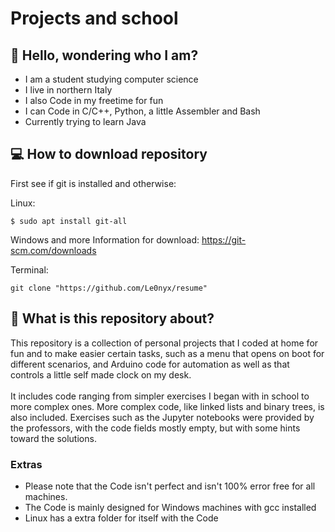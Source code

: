 # Projects and school


## 👋 Hello, wondering who I am?
- I am a student studying computer science
- I live in northern Italy
- I also Code in my freetime for fun
- I can Code in C/C++, Python, a little Assembler and Bash
- Currently trying to learn Java


## 💻 How to download repository
First see if git is installed and otherwise:

Linux:
```
$ sudo apt install git-all
```
Windows and more Information for download:
https://git-scm.com/downloads
<br>

Terminal:
```
git clone "https://github.com/Le0nyx/resume"
```

## 📌 What is this repository about?
This repository is a collection of personal projects that I coded at home for fun and to make easier certain tasks, such as a menu that opens on boot for different scenarios, and Arduino code for automation as well as that controls a little self made clock on my desk.
<br>
<br>
It includes code ranging from simpler exercises I began with in school to more complex ones. More complex code, like linked lists and binary trees, is also included. Exercises such as the Jupyter notebooks were provided by the professors, with the code fields mostly empty, but with some hints toward the solutions.
<br>

### Extras
- Please note that the Code isn't perfect and isn't 100% error free for all machines. 
- The Code is mainly designed for Windows machines with gcc installed
- Linux has a extra folder for itself with the Code
